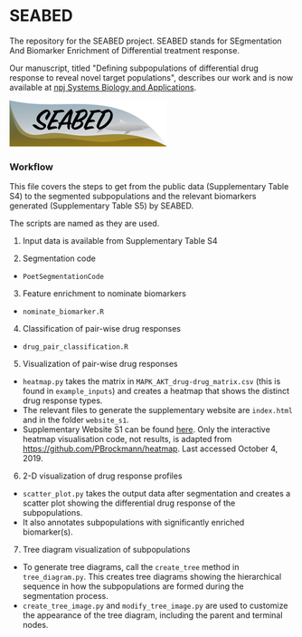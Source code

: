 # SEABED
The repository for the SEABED project. SEABED stands for SEgmentation And Biomarker Enrichment of Differential treatment response.

Our manuscript, titled "Defining subpopulations of differential drug response to reveal novel target populations", describes our work and is now available at [npj Systems Biology and Applications](https://www.nature.com/articles/s41540-019-0113-4). 

![logo](https://github.com/szen95/SEABED/blob/master/website_s1/img/SEABED_logo.png)

### Workflow

This file covers the steps to get from the public data (Supplementary Table S4) to the segmented subpopulations and the relevant biomarkers generated (Supplementary Table S5) by SEABED.

The scripts are named as they are used.

1. Input data is available from Supplementary Table S4

2. Segmentation code
* `PoetSegmentationCode`

3. Feature enrichment to nominate biomarkers
* `nominate_biomarker.R`

4. Classification of pair-wise drug responses
* `drug_pair_classification.R`

5. Visualization of pair-wise drug responses
* `heatmap.py` takes the matrix in `MAPK_AKT_drug-drug_matrix.csv` (this is found in `example_inputs`) and creates a heatmap that shows the distinct drug response types.
*  The relevant files to generate the supplementary website are `index.html` and in the folder `website_s1`.
* Supplementary Website S1 can be found [here](https://szen95.github.io/SEABED/). Only the interactive heatmap visualisation code, not results, is adapted from https://github.com/PBrockmann/heatmap. Last accessed October 4, 2019. 


6. 2-D visualization of drug response profiles
* `scatter_plot.py` takes the output data after segmentation and creates a scatter plot showing the differential drug response of the subpopulations.
* It also annotates subpopulations with significantly enriched biomarker(s).

7. Tree diagram visualization of subpopulations
* To generate tree diagrams, call the `create_tree` method in `tree_diagram.py`. This creates tree diagrams showing the hierarchical sequence in how the subpopulations are formed during the segmentation process.
* `create_tree_image.py` and `modify_tree_image.py` are used to customize the appearance of the tree diagram, including the parent and terminal nodes.
